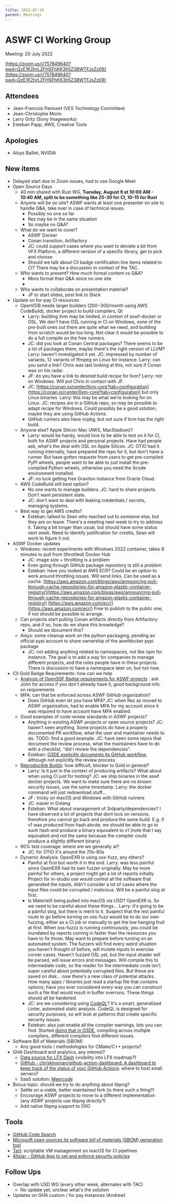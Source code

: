 ```yaml
---
title: 2022-07-20
parent: Meetings
---
```

# ASWF CI Working Group

Meeting:   20 July 2022

[https://zoom.us/j/757849640?pwd=QzE1K2hrL2FHSFhKK3h5Z3BWTFJsZz09](https://zoom.us/j/757849640?pwd=QzE1K2hrL2FHSFhKK3h5Z3BWTFJsZz09)

## Attendees

* Jean-Francois Panisset (VES Technology Committee)
* Jean-Christophe Morin
* Larry Gritz (Sony Imageworks)
* Esteban Papp, AWS, Creative Tools

## Apologies

* Aloys Baillet, NVIDIA

## New items

* Delayed start due to Zoom issues, had to use Google Meet
* Open Source Days
    * 40 min shared with Rust WG, **Tuesday, August 9 at 10:00 AM - 10:40 AM, split to be something like 25-30 for CI, 10-15 for Rust**
    * Anyone will be on site? ASWF wants at least one presenter on site to handle Q&A, take over in case of technical issues.
        * Possibly no one so far
        * Rez may be in the same situation
        * So maybe no Q&A?
    * What do we want to cover?
        * ASWF Docker
        * Conan transition, Artifactory
        * JC: could support cases where you want to deviate a bit from VFX Platform, a different version of a specific library, get to pick and choose
        * Should we talk about CII badge certification line items related to CI? There may be a discussion in context of the TAC.
    * Who wants to present? How much formal content vs Q&A?
        * More formal than Q&A since no one site
        * 
    * Who wants to collaborate on presentation material?
        * JF to start slides, post link to Slack
* Update on for-pay CI resources
    * OpenVDB needs larger builders ($200-$300/month using AWS CodeBuild), docker project to build compilers, Qt
        * Larry: building llvm may be limited, in context of aswf-docker or OSL. We don't have OSL running in CI on Windows, none of the pre-built ones out there are quite what we need, and building from scratch would be too long. Not clear it would be possible to do a full compile on the free runners.
        * JC: did you look at Conan Central packages? There seems to be a lot of packages there, maybe there's the right version of LLVM? Larry: haven't investigated it yet. JC: impressed by number of variants, 12 variants of ffmpeg on Linux for instance. Larry: can you send a link? Chris was last looking at this, not sure if Conan was on his radar.
        * JF: do you have a link to desired build recipe for llvm? Larry: not on Windows. Will put Chris in contact with JF.
        * JC: [https://conan.io/center/llvm-core?tab=configuration](https://conan.io/center/llvm-core?tab=configuration) but only Linux binaries. Larry: this may be what we're looking for on Linux. JC: recipes are in a GitHub repo, so may be possible to adapt recipe for Windows. Could possibly be a good solution, maybe they are using GitHub Actions.
        * GitHub runners also have vcpkg, but not sure if llvm has the right build.
    * Anyone else? Apple Silicon Mac (AWS, MacStadium)?
        * Larry: would be handy, would love to be able to test on it for CI, both for ASWF projects and personal projects. Have had people ask, what's the deal with OSL on Apple Silicon. JC: OTIO had it running internally, have prepared the repo for it, but don't have a runner. But have gotten requests from users to get pre-compiled PyPI wheels, people want to be able to just install the pre-compiled Python wheels, otherwise you need the Xcode environment installed.
        * JF: no luck getting free Graviton instance from Oracle Cloud.
    * AWS CodeBuild still best option?
        * No one wants to manage builders. JC: hard to share projects. Don't want persistent state.
        * JC: don't want to deal with leaking credentials / secrets, managing systems.
    * Best way to get AWS credits?
        * Esteban: talked to Sean who reached out to someone else, but they are on leave. There's a meeting next week to try to address it. Taking a bit longer than usual, but should have some status next week. Need to identify justification for credits, Sean will work to figure it out.
* ASWF Docker updates
    * Windows: recent experiments with Windows 2022 container, takes 8 minutes to pull from (throttled) Docker Hub
        * JC: image size + throttling is a problem
        * Even going through GitHub package repository is still a problem
        * Esteban: have you looked at AWS ECR? Could be an option to work around throttling issues. Will send links. Can be used as a cache. [https://aws.amazon.com/blogs/aws/announcing-pull-through-cache-repositories-for-amazon-elastic-container-registry/](https://aws.amazon.com/blogs/aws/announcing-pull-through-cache-repositories-for-amazon-elastic-container-registry/) [https://aws.amazon.com/ecr/](https://aws.amazon.com/ecr/) Free to publish to the public one, if not should be possible to arrange.
    * Can projects start pulling Conan artifacts directly from Artifactory repo, and if so, how do we share this knowledge?
        * Should we document this?
    * Aloys: some cleanup work on the python packaging, pending an official pypi account to share ownership of the aswfdocker pypi package
        * JC: not adding anything related to namespaces, not like npm for instance. The goal is to add a way for companies to manage different projects, and the roles people have in these projects. There is discussion to have a namespace later on, but not now.
* CII Gold Badge Requirements: how can we help
    * [Analysis of OpenSSF Badge requirements for ASWF projects](https://docs.google.com/document/d/1oncI0hbkreAefeidUmbwB_Tl36UNFzI88SbVDe1oKOg/edit#heading=h.agfhwzg33dmj) : ask John for access if you don't already have it, good background info on requirements
    * MFA: can that be enforced across ASWF GitHub organization?
        * Does GitHub even let you have MFA? JC: when Rez as moved to ASWF organization, had to enable MFA for my account since it was required to have account have MFA enabled.
    * Good examples of code review standards in ASWF projects?
        * Anything in existing ASWF projects or open source projects? JC: haven't seen anything. Some projects do have a properly documented PR workflow, what the user and maintainer needs to do. TODO: find a good example. JC: have seen some repos that document the review process, what the maintainers have to do with a checklist, "did I review the dependencies".
        * Esteban: [O3DE explicitly documents its GitHub workflow](https://www.o3de.org/docs/contributing/to-code/git-workflow/#reviews-and-feedback-on-pull-requests), although not explicitly the review process
    * [Reproducible Builds](https://reproducible-builds.org/): how difficult, blocker to Gold in general?
        * Larry: Is it just in the context of producing artifacts? What about when using CI just for testing? JC: we ship binaries in the aswf docker projects. We want to make sure there are no known security issues, use the same timestamp. Larry: the docker command will just redownload stuff...
        * JF : tricky on macOS and Windows with GitHub runners
        * JC: easier in Golang
        * Esteban: What about management of 3rdparty/dependencies? I have observed a lot of projects that dont lock on versions, therefore you cannot go back and produce the same build. E.g. if v1 was produced from hash abcde, we should be able to go to such hash and produce a binary equivalent to v1 (note that I say equivalent and not the same because the compiler could produce a slightly different binary)
    * 90% test coverage: where are we generally at?
        * JC: for OTIO it's around the 70s-80s
    * Dynamic Analysis: OpenEXR is using oss-fuzz, any others? 
        * Painful at first but worth it in the end. Larry: was less painful since OpenEXR had its own fuzzer originally. May be more painful for others, a project might get a lot of reports initially. Project for in-studio use would control all the software that generated the inputs, didn't consider a lot of cases where the input files could be corrupted / malicious. Will be a painful slog at first.
        * Is MaterialX being pulled into macOS via USD? OpenEXR is. So we need to be careful about these things... Larry: it's going to be a painful slog, but there is merit to it. Suspect that the lest painful route to go before turning on oss-fuzz would be to do our own fuzzing, either as a CI job or manually to get the low hanging fruit at first. When oss-fuzzz is running continuously, you could be inundated by reports coming in faster than the resources you have to fix those. May want to prepare before turning on an automated system. The fuzzers will find every weird situation you haven't thought of before, will mutate inputs to exercise corner cases. Haven't fuzzed OSL yet, but the input shader will be parsed, will issue errors and messages. Will compile this to intermediate code, so the reader for the intermediate code isn't super careful about potentially corrupted files. But these are saved on disk... now there's a new class of potential attacks. How many apps / libraries just read a startup file that contains options, have you ever considered every way you can construct such a file that would result in buffer overruns. These things should all be hardened.
        * JC: are we considering using [CodeQL](https://codeql.github.com/)? It's a smart, generalized Linter, automated static analysis. CodeQL is designed for security purposes, so will look at patterns that create specific security issues.
        * Esteban: also just enable all the compiler warnings, lots you can find. Started [doing that in O3DE](https://www.o3de.org/docs/contributing/to-code/overview/), compiling across multiple compilers, different compilers find different issues.
* Software Bill of Materials (SBOM)
    * Any good tools / methodologies for CMake/C++ projects?
* GHA Dashboard and analytics, any interest?
    * [Data source for LFX Dash](https://docs.linuxfoundation.org/lfx/insights/supported-data-sources#coming-soon) (visibility into LFX roadmap?)
    * [GitHub - chriskinsman/github-action-dashboard: A dashboard to keep track of the status of your GitHub Actions](https://github.com/chriskinsman/github-action-dashboard): where to host small servers?
    * SaaS solution: [Meercode](https://meercode.io/)
* Bonus topic: should we try to do anything about libpng?
    * Settle on a viable, better maintained fork (is there such a thing?)
    * Encourage ASWF projects to move to a different implementation (any ASWF projects use libpng directly?)
    * Add native libpng support to OIIO

## Tools

* [GitHub Code Search](https://cs.github.com/about)
* [Microsoft open sources its software bill of materials (SBOM) generation tool](https://devblogs.microsoft.com/engineering-at-microsoft/microsoft-open-sources-salus-software-bill-of-materials-sbom-generation-tool/)
* [Tart](https://github.com/cirruslabs/tart): scriptable VM management on macOS for CI pipelines
* [Allstar - GitHub App to set and enforce security policies](https://github.com/ossf/allstar/)

## Follow Ups

* Overlap with USD WG (every other week, alternates with TAC)
    * No update yet, unclear what's the solution
* Updates on GHA custom / for pay instances (Andrew)

